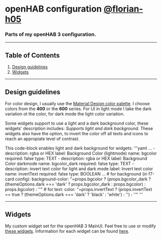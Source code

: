# openHAB configuration [@florian-h05](https://github.com/florian-h05)

### Parts of my openHAB 3 configuration.

***
## Table of Contents
1. [Design guidelines](#design-guidelines)
2. [Widgets](#widgets)

***
## Design guidelines

For color design, I usually use the [Material Design color palette](https://material.io/resources/color/).
I choose colors from the __400__ or the __600__ series.
For UI in light mode I take the dark variation ot the color, for dark mode the light color variation.

Some widgets support to use a light and a dark background color, these widgets' description includes: _Supports light and dark background._
These widgets also have the option, to invert the color off all texts and icons to reach an appropiate level of contrast.

This code-block enables light and dark background for widgets:
'''yaml
...
    - description: rgba or HEX
      label: Background Color (lightmode)
      name: bgcolor
      required: false
      type: TEXT
    - description: rgba or HEX
      label: Background Color darkmode
      name: bgcolor_dark
      required: false
      type: TEXT
    - description: invert text color for light and dark mode
      label: Invert text color
      name: invertText
      required: false
      type: BOOLEAN
...
    # for background (in f7-card config):
      background-color: "=props.bgcolor ? (props.bgcolor_dark ? (themeOptions.dark === 'dark' ? props.bgcolor_dark : props.bgcolor) : props.bgcolor) : ''"
    # for text:
      color: "=props.invertText ? (props.invertText == true ? (themeOptions.dark === 'dark' ? 'black' : 'white') : '') : ''"
'''

***
## Widgets

My custom widget set for the openHAB 3 MainUI.
Feel free to use or modify [these widgets](/UI/widgets). Information for each widget can be found [here](/UI/widgets).